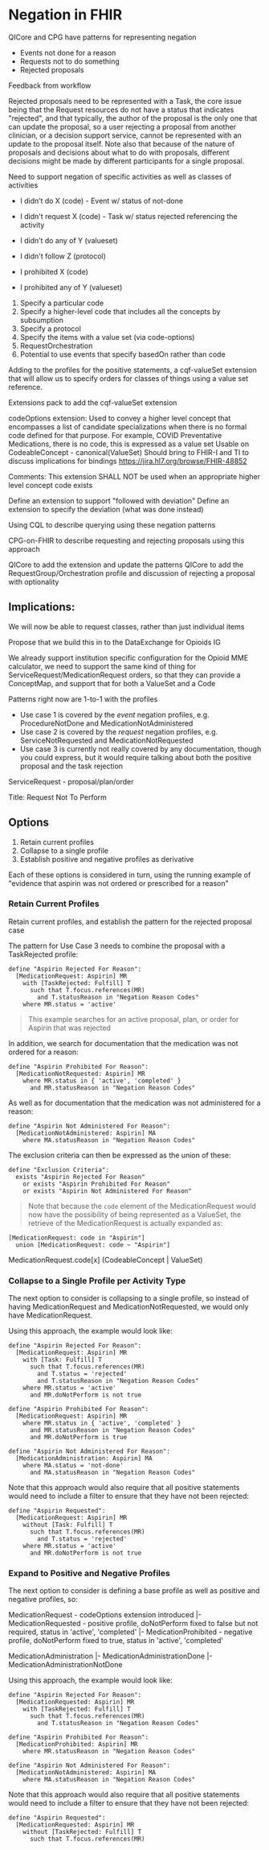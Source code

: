 # Negation in FHIR

QICore and CPG have patterns for representing negation

* Events not done for a reason
* Requests not to do something
* Rejected proposals

Feedback from workflow

Rejected proposals need to be represented with a Task, the core issue being that the Request resources do not have a status that indicates "rejected", and that typically, the author of the proposal is the only one that can update the proposal, so a user rejecting a proposal from another clinician, or a decision support service, cannot be represented with an update to the proposal itself. Note also that because of the nature of proposals and decisions about what to do with proposals, different decisions might be made by different participants for a single proposal.

Need to support negation of specific activities as well as classes of activities

* I didn’t do X (code) - Event w/ status of not-done
* I didn't request X (code) - Task w/ status rejected referencing the activity
* I didn’t do any of Y (valueset)
* I didn't follow Z (protocol)

* I prohibited X (code)
* I prohibited any of Y (valueset)

1. Specify a particular code
2. Specify a higher-level code that includes all the concepts by subsumption
3. Specify a protocol
4. Specify the items with a value set (via code-options)
5. RequestOrchestration
6. Potential to use events that specify basedOn rather than code

Adding to the profiles for the positive statements, a cqf-valueSet extension that will allow us to specify orders for classes of things using a value set reference.

Extensions pack to add the cqf-valueSet extension

codeOptions extension: Used to convey a higher level concept that encompasses a list of candidate specializations when there is no formal code defined for that purpose. For example, COVID Preventative Medications, there is no code, this is expressed as a value set
Usable on CodeableConcept - canonical(ValueSet)
Should bring to FHIR-I and TI to discuss implications for bindings
https://jira.hl7.org/browse/FHIR-48852

Comments: This extension SHALL NOT be used when an appropriate higher level concept code exists

Define an extension to support "followed with deviation"
Define an extension to specify the deviation (what was done instead)

Using CQL to describe querying using these negation patterns

CPG-on-FHIR to describe requesting and rejecting proposals using this approach

QICore to add the extension and update the patterns
QICore to add the RequestGroup/Orchestration profile and discussion of rejecting a proposal with optionality

## Implications:

We will now be able to request classes, rather than just individual items

Propose that we build this in to the DataExchange for Opioids IG

We already support institution specific configuration for the Opioid MME calculator, we need to support the same kind of thing for ServiceRequest/MedicationRequest orders, so that they can provide a ConceptMap, and support that for both a ValueSet and a Code

Patterns right now are 1-to-1 with the profiles

* Use case 1 is covered by the _event_ negation profiles, e.g. ProcedureNotDone and MedicationNotAdministered
* Use case 2 is covered by the _request_ negation profiles, e.g. ServiceNotRequested and MedicationNotRequested
* Use case 3 is currently not really covered by any documentation, though you could express, but it would require talking about both the positive proposal and the task rejection

ServiceRequest - proposal/plan/order

Title: Request Not To Perform


## Options

1. Retain current profiles
2. Collapse to a single profile
3. Establish positive and negative profiles as derivative

Each of these options is considered in turn, using the running example of "evidence that aspirin was not ordered or prescribed for a reason"

### Retain Current Profiles

Retain current profiles, and establish the pattern for the rejected proposal case

The pattern for Use Case 3 needs to combine the proposal with a TaskRejected profile:

```cql
define "Aspirin Rejected For Reason":
  [MedicationRequest: Aspirin] MR 
    with [TaskRejected: Fulfill] T 
      such that T.focus.references(MR)
        and T.statusReason in "Negation Reason Codes"
    where MR.status = 'active'
```

> This example searches for an active proposal, plan, or order for Aspirin that was rejected

In addition, we search for documentation that the medication was not ordered for a reason:

```cql
define "Aspirin Prohibited For Reason":
  [MedicationNotRequested: Aspirin] MR
    where MR.status in { 'active', 'completed' }
      and MR.statusReason in "Negation Reason Codes"
```

As well as for documentation that the medication was not administered for a reason:

```cql
define "Aspirin Not Administered For Reason":
  [MedicationNotAdministered: Aspirin] MA
    where MA.statusReason in "Negation Reason Codes"
```

The exclusion criteria can then be expressed as the union of these:

```cql
define "Exclusion Criteria":
  exists "Aspirin Rejected For Reason"
    or exists "Aspirin Prohibited For Reason"
    or exists "Aspirin Not Administered For Reason"
```

> Note that because the `code` element of the MedicationRequest would now have the possibility of being represented as a ValueSet, the retrieve of the MedicationRequest is actually expanded as:

```cql
[MedicationRequest: code in "Aspirin"]
  union [MedicationRequest: code ~ "Aspirin"]
```

MedicationRequest.code[x] (CodeableConcept | ValueSet)

### Collapse to a Single Profile per Activity Type

The next option to consider is collapsing to a single profile, so instead of having MedicationRequest and MedicationNotRequested, we would only have MedicationRequest.

Using this approach, the example would look like:

```cql
define "Aspirin Rejected For Reason":
  [MedicationRequest: Aspirin] MR
    with [Task: Fulfill] T
      such that T.focus.references(MR)
        and T.status = 'rejected'
        and T.statusReason in "Negation Reason Codes"
    where MR.status = 'active'
      and MR.doNotPerform is not true

define "Aspirin Prohibited For Reason":
  [MedicationRequest: Aspirin] MR
    where MR.status in { 'active', 'completed' }
      and MR.statusReason in "Negation Reason Codes"
      and MR.doNotPerform is true

define "Aspirin Not Administered For Reason":
  [MedicationAdministration: Aspirin] MA
    where MA.status = 'not-done'
      and MA.statusReason in "Negation Reason Codes"
```

Note that this approach would also require that all positive statements would need to include a filter to ensure that they have not been rejected:

```cql
define "Aspirin Requested":
  [MedicationRequest: Aspirin] MR
    without [Task: Fulfill] T
      such that T.focus.references(MR)
        and T.status = 'rejected'
    where MR.status = 'active'
      and MR.doNotPerform is not true
```

### Expand to Positive and Negative Profiles

The next option to consider is defining a base profile as well as positive and negative profiles, so:

MedicationRequest - codeOptions extension introduced
  |- MedicationRequested - positive profile, doNotPerform fixed to false but not required, status in 'active', 'completed'
  |- MedicationProhibited - negative profile, doNotPerform fixed to true, status in 'active', 'completed'

MedicationAdministration
  |- MedicationAdministrationDone
  |- MedicationAdministrationNotDone

Using this approach, the example would look like:

```cql
define "Aspirin Rejected For Reason":
  [MedicationRequested: Aspirin] MR
    with [TaskRejected: Fulfill] T
      such that T.focus.references(MR)
        and T.statusReason in "Negation Reason Codes"

define "Aspirin Prohibited For Reason":
  [MedicationProhibited: Aspirin] MR
    where MR.statusReason in "Negation Reason Codes"

define "Aspirin Not Administered For Reason":
  [MedicationNotAdministered: Aspirin] MA
    where MA.statusReason in "Negation Reason Codes"
```
Note that this approach would also require that all positive statements would need to include a filter to ensure that they have not been rejected:

```cql
define "Aspirin Requested":
  [MedicationRequested: Aspirin] MR
    without [TaskRejected: Fulfill] T
      such that T.focus.references(MR)
```

